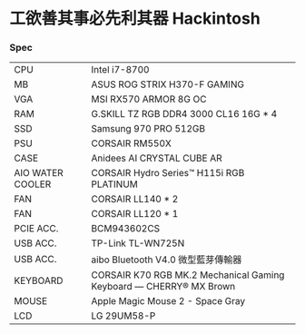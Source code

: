# 工欲善其事必先利其器 Hackintosh

### Spec
|||
|---|---|
|CPU|Intel i7-8700|
|MB|ASUS ROG STRIX H370-F GAMING|
|VGA|MSI RX570 ARMOR 8G OC|
|RAM|G.SKILL TZ RGB DDR4 3000 CL16 16G * 4|
|SSD|Samsung 970 PRO 512GB|
|PSU|CORSAIR RM550X|
|CASE|Anidees AI CRYSTAL CUBE AR|
|AIO WATER COOLER|CORSAIR Hydro Series™ H115i RGB PLATINUM|
|FAN|CORSAIR LL140 * 2|
|FAN|CORSAIR LL120 * 1|
|PCIE ACC.|BCM943602CS|
|USB ACC.|TP-Link TL-WN725N|
|USB ACC.|aibo Bluetooth V4.0 微型藍芽傳輸器|
|KEYBOARD|CORSAIR K70 RGB MK.2 Mechanical Gaming Keyboard — CHERRY® MX Brown|
|MOUSE|Apple Magic Mouse 2 - Space Gray|
|LCD|LG 29UM58-P|

### 